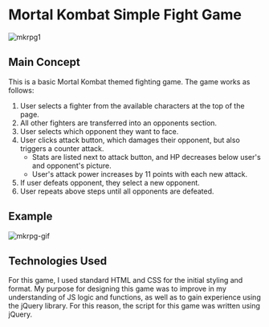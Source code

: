 # Mortal Kombat Simple Fight Game

![mkrpg1](https://user-images.githubusercontent.com/46388110/59707247-d9cb2780-91c7-11e9-964a-8fdab1fd4bca.png)

## Main Concept

This is a basic Mortal Kombat themed fighting game. The game works as follows:
1. User selects a fighter from the available characters at the top of the page.
2. All other fighters are transferred into an opponents section.
3. User selects which opponent they want to face.
4. User clicks attack button, which damages their opponent, but also triggers a counter attack.
    - Stats are listed next to attack button, and HP decreases below user's and opponent's picture. 
    - User's attack power increases by 11 points with each new attack.
5. If user defeats opponent, they select a new opponent.
6. User repeats above steps until all opponents are defeated.

## Example

![mkrpg-gif](https://user-images.githubusercontent.com/46388110/59708522-8b6b5800-91ca-11e9-9b50-4805284a6774.gif)


## Technologies Used

For this game, I used standard HTML and CSS for the initial styling and format. My purpose for designing this game was to improve in my understanding of JS logic and functions, as well as to gain experience using the jQuery library. For this reason, the script for this game was written using jQuery.
